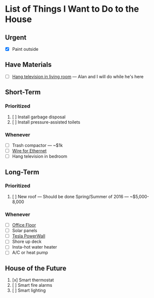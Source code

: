 # List of Things I Want to Do to the House

## Urgent

* [X] Paint outside

## Have Materials

* [ ] [Hang television in living room](hang-televisions.md) &mdash; Alan and I will do while he's here

## Short-Term

### Prioritized

1. [ ] Install garbage disposal
1. [ ] Install pressure-assisted toilets

### Whenever

* [ ] Trash compactor &mdash; ~$1k
* [ ] [Wire for Ethernet](ethernet.md)
* [ ] Hang television in bedroom

## Long-Term

### Prioritized

1. [ ] New roof &mdash; Should be done Spring/Summer of 2016 &mdash; ~$5,000-8,000

### Whenever

* [ ] [Office Floor](office-floor.md)
* [ ] Solar panels
* [ ] [Tesla PowerWall](http://www.teslamotors.com/powerwall)
* [ ] Shore up deck
* [ ] Insta-hot water heater
* [ ] A/C or heat pump

## House of the Future

1. [x] Smart thermostat
1. [ ] Smart fire alarms
1. [ ] Smart lighting
